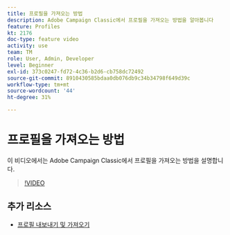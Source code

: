```yaml
---
title: 프로필을 가져오는 방법
description: Adobe Campaign Classic에서 프로필을 가져오는 방법을 알아봅니다
feature: Profiles
kt: 2176
doc-type: feature video
activity: use
team: TM
role: User, Admin, Developer
level: Beginner
exl-id: 373c0247-fd72-4c36-b2d6-cb758dc72492
source-git-commit: 8910430585bdaa0db076db9c34b34798f649d39c
workflow-type: tm+mt
source-wordcount: '44'
ht-degree: 31%

---
```


# 프로필을 가져오는 방법

이 비디오에서는 Adobe Campaign Classic에서 프로필을 가져오는 방법을 설명합니다.

>[!VIDEO](https://video.tv.adobe.com/v/25608?quality=12)

## 추가 리소스

- [프로필 내보내기 및 가져오기](https://experienceleague.adobe.com/docs/campaign-classic/using/getting-started/profile-management/exporting-and-importing-profiles.html?lang=en)

